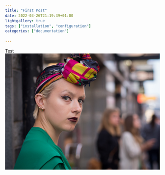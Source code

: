```yaml
---
title: "First Post"
date: 2022-03-26T21:19:39+01:00
lightgallery: true
tags: ["installation", "configuration"]
categories: ["documentation"]

---
```

Test
![Hugo Theme LoveIt](/images/1.jpg "Hugo Theme LoveIt")